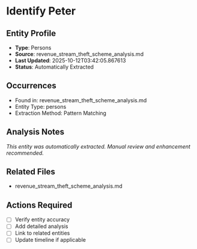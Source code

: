 # Identify Peter

## Entity Profile
- **Type**: Persons
- **Source**: revenue_stream_theft_scheme_analysis.md
- **Last Updated**: 2025-10-12T03:42:05.867613
- **Status**: Automatically Extracted

## Occurrences
- Found in: revenue_stream_theft_scheme_analysis.md
- Entity Type: persons
- Extraction Method: Pattern Matching

## Analysis Notes
*This entity was automatically extracted. Manual review and enhancement recommended.*

## Related Files
- revenue_stream_theft_scheme_analysis.md

## Actions Required
- [ ] Verify entity accuracy
- [ ] Add detailed analysis
- [ ] Link to related entities
- [ ] Update timeline if applicable
